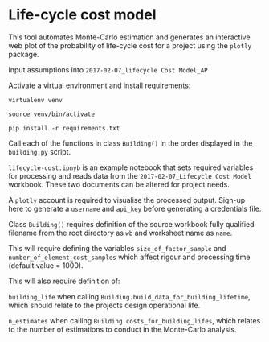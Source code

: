 # Life-cycle cost model

This tool automates Monte-Carlo estimation and generates an interactive web plot of the probability of life-cycle cost for a project using the `plotly` package.

Input assumptions into `2017-02-07_lifecycle Cost Model_AP`

Activate a virtual environment and install requirements:

`virtualenv venv`

`source venv/bin/activate`

`pip install -r requirements.txt`

Call each of the functions in class `Building()` in the order displayed in the `building.py` script.

`lifecycle-cost.ipnyb` is an example notebook that sets required variables for processing and reads data from the `2017-02-07_Lifecycle Cost Model` workbook. These two documents can be altered for project needs.

A `plotly` account is required to visualise the processed output. Sign-up here to generate a `username` and `api_key` before generating a credentials file.

Class `Building()` requires definition of the source workbook fully qualified filename from the root directory as `wb` and worksheet name as `name`.

This will require defining the variables `size_of_factor_sample` and `number_of_element_cost_samples` which affect rigour and processing time (default value = 1000).

This will also require definition of:

`building_life` when calling `Building.build_data_for_building_lifetime`, which should relate to the projects design operational life.

`n_estimates` when calling `Building.costs_for_building_lifes`, which relates to the number of estimations to conduct in the Monte-Carlo analysis.
